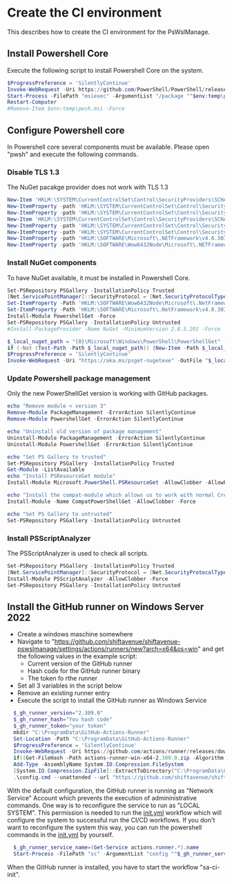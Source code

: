 # Create the CI environment

This describes how to create the CI environment for the PsWslManage.

## Install Powershell Core

Execute the following script to install Powershell Core on the system.

```powershell
$ProgressPreference = 'SilentlyContinue'
Invoke-WebRequest -Uri https://github.com/PowerShell/PowerShell/releases/download/v7.3.6/PowerShell-7.3.6-win-x64.msi -OutFile $env:temp\pwsh.msi
Start-Process -FilePath "msiexec" -ArgumentList "/package ""$env:temp\pwsh.msi"" /quiet ADD_EXPLORER_CONTEXT_MENU_OPENPOWERSHELL=0 ADD_FILE_CONTEXT_MENU_RUNPOWERSHELL=0 ENABLE_PSREMOTING=0 REGISTER_MANIFEST=1 USE_MU=0 ENABLE_MU=0 ADD_PATH=1 DISABLE_TELEMETRY=1"
Restart-Computer
#Remove-Item $env:temp\pwsh.msi -Force
```

## Configure Powershell core

In Powershell core several components must be available. Please open "pwsh" and execute the following commands.

### Disable TLS 1.3

The NuGet pacakge provider does not work with TLS 1.3

```powershell
New-Item 'HKLM:\SYSTEM\CurrentControlSet\Control\SecurityProviders\SCHANNEL\Protocols\TLS 1.3\Server' -Force | Out-Null
New-ItemProperty -path 'HKLM:\SYSTEM\CurrentControlSet\Control\SecurityProviders\SCHANNEL\Protocols\TLS 1.3\Server' -name 'Enabled' -value '0' -PropertyType 'DWord' -Force | Out-Null
New-ItemProperty -path 'HKLM:\SYSTEM\CurrentControlSet\Control\SecurityProviders\SCHANNEL\Protocols\TLS 1.3\Server' -name 'DisabledByDefault' -value 1 -PropertyType 'DWord' -Force | Out-Null
New-Item 'HKLM:\SYSTEM\CurrentControlSet\Control\SecurityProviders\SCHANNEL\Protocols\TLS 1.3\Client' -Force | Out-Null
New-ItemProperty -path 'HKLM:\SYSTEM\CurrentControlSet\Control\SecurityProviders\SCHANNEL\Protocols\TLS 1.3\Client' -name 'Enabled' -value '0' -PropertyType 'DWord' -Force | Out-Null
New-ItemProperty -path 'HKLM:\SYSTEM\CurrentControlSet\Control\SecurityProviders\SCHANNEL\Protocols\TLS 1.3\Client' -name 'DisabledByDefault' -value 1 -PropertyType 'DWord' -Force | Out-Null
New-ItemProperty -path 'HKLM:\SOFTWARE\Microsoft\.NETFramework\v4.0.30319' -Name 'SystemDefaultTlsVersions' -PropertyType 'Dword' -Value 1 -Force | Out-Null
New-ItemProperty -path 'HKLM:\SOFTWARE\Wow6432Node\Microsoft\.NETFramework\v4.0.30319' -Name 'SystemDefaultTlsVersions' -PropertyType 'Dword' -Value 1 -Force | Out-Null
```

### Install NuGet components

To have NuGet available, it must be installed in Powershell Core.

```powershell
Set-PSRepository PSGallery -InstallationPolicy Trusted
[Net.ServicePointManager]::SecurityProtocol = [Net.SecurityProtocolType]::Tls12´
Set-ItemProperty -Path 'HKLM:\SOFTWARE\Wow6432Node\Microsoft\.NetFramework\v4.0.30319' -Name 'SchUseStrongCrypto' -Value '1' -Type DWord
Set-ItemProperty -Path 'HKLM:\SOFTWARE\Microsoft\.NetFramework\v4.0.30319' -Name 'SchUseStrongCrypto' -Value '1' -Type DWord
Install-Module PowershellGet -Force
Set-PSRepository PSGallery -InstallationPolicy Untrusted
#Install-PackageProvider -Name NuGet -MinimumVersion 2.8.5.201 -Force | Out-Null

$_local_nuget_path = "{0}\Microsoft\Windows\PowerShell\PowerShellGet" -f $($env:PROGRAMDATA)
if (-Not (Test-Path -Path $_local_nuget_path)) {New-Item -Path $_local_nuget_path -ItemType Directory -Force}
$ProgressPreference = 'SilentlyContinue'
Invoke-WebRequest -Uri "https://aka.ms/psget-nugetexe" -OutFile "$_local_nuget_path\nuget.exe"
```

### Update Powershell package management

Only the new PowerShellGet version is working with GitHub packages.

```powershell
echo "Remove module < version 3"
Remove-Module PackageManagement -ErrorAction SilentlyContinue
Remove-Module PowershellGet -ErrorAction SilentlyContinue

echo "Uninstall old version of package management"
Uninstall-Module PackageManagement -ErrorAction SilentlyContinue
Uninstall-Module PowershellGet -ErrorAction SilentlyContinue

echo "Set PS Gallery to trusted"
Set-PSRepository PSGallery -InstallationPolicy Trusted
Get-Module -ListAvailable
echo "Install PSResourceGet module"
Install-Module Microsoft.PowerShell.PSResourceGet -AllowClobber -AllowPrerelease -Force

echo "Install the compat-module which allows us to work with normal Credential objects"
Install-Module -Name CompatPowerShellGet -AllowClobber -Force

echo "Set PS Gallery to untrusted"
Set-PSRepository PSGallery -InstallationPolicy Untrusted
```

### Install PSScriptAnalyzer

The PSScriptAnalyzer is used to check all scripts.

```powershell
Set-PSRepository PSGallery -InstallationPolicy Trusted
[Net.ServicePointManager]::SecurityProtocol = [Net.SecurityProtocolType]::Tls12
Install-Module PSScriptAnalyzer -AllowClobber -Force
Set-PSRepository PSGallery -InstallationPolicy Untrusted
```

## Install the GitHub runner on Windows Server 2022

- Create a windows maschine somewhere
- Navigate to "https://github.com/shiftavenue/shiftavenue-pswslmanage/settings/actions/runners/new?arch=x64&os=win" and get the following values in the example script:
  - Current version of the GitHub runner
  - Hash code for the GitHub runner binary
  - The token fo rthe runner
- Set all 3 variables in the script below
- Remove an existing runner entry
- Execute the script to install the GitHub runner as Windows Service

```powershell
  $_gh_runner_version="2.309.0"
  $_gh_runner_hash="You hash code"
  $_gh_runner_token="your token"
  mkdir "C:\ProgramData\GitHub-Actions-Runner"
  Set-Location -Path "C:\ProgramData\GitHub-Actions-Runner"
  $ProgressPreference = 'SilentlyContinue'
  Invoke-WebRequest -Uri https://github.com/actions/runner/releases/download/v$($_gh_runner_version)/actions-runner-win-x64-$($_gh_runner_version).zip -OutFile actions-runner-win-x64.zip
  if((Get-FileHash -Path actions-runner-win-x64-2.309.0.zip -Algorithm SHA256).Hash.ToUpper() -ne $($_gh_runner_hash).ToUpper()){ throw 'Computed checksum did not match' }
  Add-Type -AssemblyName System.IO.Compression.FileSystem
  [System.IO.Compression.ZipFile]::ExtractToDirectory("C:\ProgramData\GitHub-Actions-Runner\actions-runner-win-x64.zip", "$PWD")
  .\config.cmd --unattended --url "https://github.com/shiftavenue/shiftavenue-pswslmanage" --token "$_gh_runner_token" --name sa-ci-win --runasservice
```

With the default configuration, the GitHub runner is running as "Network Service" Account which prevents the execution of admininistrative commands. One way is to reconfigure the service to run as "LOCAL SYSTEM". This permission is needed to run the [init.yml](./../../.github/workflows/init.yaml) workflow which will configure the system to successful run the CI/CD workflows. If you don't want to reconfigure the system this way, you can run the powershell commands in the [init.yml](./../../.github/workflows/init.yaml) by yourself.

```powershell
  $_gh_runner_service_name=(Get-Service actions.runner.*).name
  Start-Process -FilePath "sc" -ArgumentList "config ""$_gh_runner_service_name"" obj=""NT AUTHORITY\SYSTEM"" type=own"
```

When the GitHub runner is installed, you have to start the workflow "sa-ci-init".
